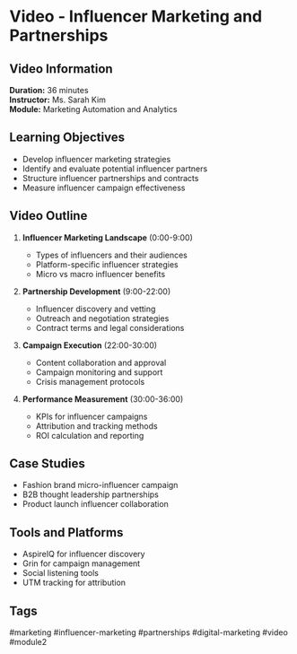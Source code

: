 # Video - Influencer Marketing and Partnerships

## Video Information
**Duration:** 36 minutes  
**Instructor:** Ms. Sarah Kim  
**Module:** Marketing Automation and Analytics  

## Learning Objectives
- Develop influencer marketing strategies
- Identify and evaluate potential influencer partners
- Structure influencer partnerships and contracts
- Measure influencer campaign effectiveness

## Video Outline
1. **Influencer Marketing Landscape** (0:00-9:00)
   - Types of influencers and their audiences
   - Platform-specific influencer strategies
   - Micro vs macro influencer benefits

2. **Partnership Development** (9:00-22:00)
   - Influencer discovery and vetting
   - Outreach and negotiation strategies
   - Contract terms and legal considerations

3. **Campaign Execution** (22:00-30:00)
   - Content collaboration and approval
   - Campaign monitoring and support
   - Crisis management protocols

4. **Performance Measurement** (30:00-36:00)
   - KPIs for influencer campaigns
   - Attribution and tracking methods
   - ROI calculation and reporting

## Case Studies
- Fashion brand micro-influencer campaign
- B2B thought leadership partnerships
- Product launch influencer collaboration

## Tools and Platforms
- AspireIQ for influencer discovery
- Grin for campaign management
- Social listening tools
- UTM tracking for attribution

## Tags
#marketing #influencer-marketing #partnerships #digital-marketing #video #module2
